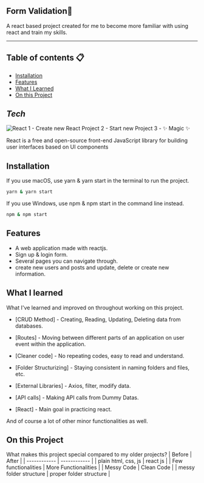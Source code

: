 ## Form Validation📝

A react based project created for me to become 
more familiar with using react and train my skills. 

-------
## Table of contents 📋
* [Installation](#installation)
* [Features](#features)
* [What I Learned](#what-i-learned)
* [On this Project](#on-this-project)
## _Tech_

![React](https://img.shields.io/badge/react-%2320232a.svg?style=for-the-badge&logo=react&logoColor=%2361DAFB)
1 - Create new React Project
2 - Start new Project
3 - ✨ Magic ✨

React is a free and open-source front-end JavaScript library for building user interfaces based on UI components



## Installation

If you use macOS, use yarn & yarn start in the terminal to run the project.
```sh
yarn & yarn start
```
If you use Windows, use npm & npm start in the command line instead.
```sh
npm & npm start
```


## Features
- A web application made with reactjs.
- Sign up & login form.
- Several pages you can navigate through.
- create new users and posts and update, delete or create new information.

## What I learned

What I've learned and improved on throughout working on this project.

- [CRUD Method] - Creating, Reading, Updating, Deleting data from databases.

- [Routes] - Moving between different parts of an application on user event within the application.

- [Cleaner code] - No repeating codes, easy to read and understand.
- [Folder Structurizing] - Staying consistent in naming folders and files, etc.
- [External Libraries] - Axios, filter, modify data.
- [API calls] - Making API calls from Dummy Datas.
- [React] - Main goal in practicing react.

And of course a lot of other minor functionalities as well.

## On this Project
What makes this project special compared to my older projects?
| Before |  After |
| ------------ | ------------ |
| plain html, css, js | react js |
| Few functionalities | More Functionalities |
| Messy Code | Clean Code |
| messy folder structure | proper folder structure |